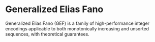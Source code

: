 # Generalized Elias Fano
Generalized Elias Fano (GEF) is a family of high-performance integer encodings applicable to both monotonically increasing and unsorted sequences, with theoretical guarantees.
